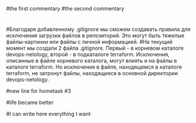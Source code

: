 #the first commentary
#the second commentary
#
#
#Благодаря добавленному .gitignore мы сможем создавать правила для исключения загрузки файлов в репозиторий. Это могут быть тяжелые файлы-картинки или файлы с личной информацией.
#На текущий момент мы создали 2 файла .gitignore. Первый - в корневом каталоге devops-netology, второй - в подкаталоге terraform. Исключения, описанные в файле корневого каталога, могут влиять и на файлы в каталоге terraform. Но исключения в файле, находящемся в каталоге terraform, не затронут файлы, находящиеся в основной директории devops-netology.

#new line for hometask #3

#life became better

#I can write here everything I want

